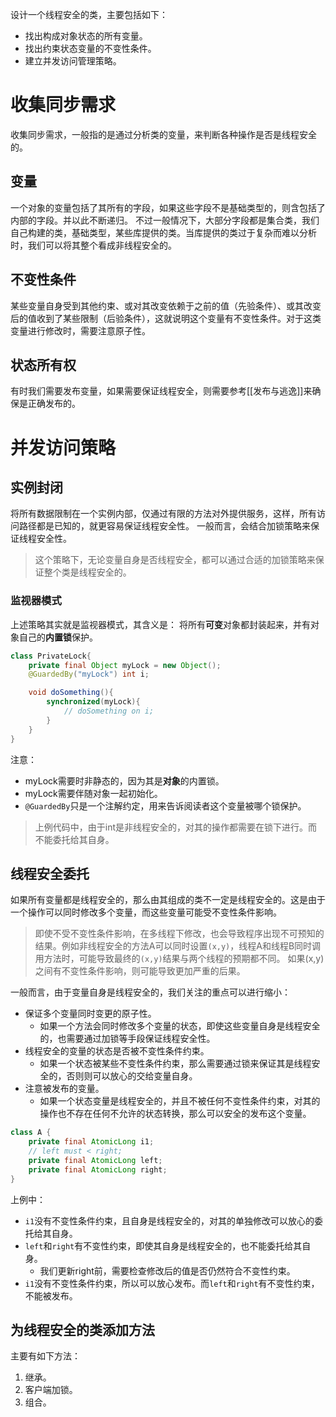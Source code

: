 设计一个线程安全的类，主要包括如下：
- 找出构成对象状态的所有变量。
- 找出约束状态变量的不变性条件。
- 建立并发访问管理策略。

# 收集同步需求
收集同步需求，一般指的是通过分析类的变量，来判断各种操作是否是线程安全的。

## 变量
一个对象的变量包括了其所有的字段，如果这些字段不是基础类型的，则含包括了内部的字段。并以此不断递归。
不过一般情况下，大部分字段都是集合类，我们自己构建的类，基础类型，某些库提供的类。当库提供的类过于复杂而难以分析时，我们可以将其整个看成非线程安全的。

## 不变性条件
某些变量自身受到其他约束、或对其改变依赖于之前的值（先验条件）、或其改变后的值收到了某些限制（后验条件），这就说明这个变量有不变性条件。对于这类变量进行修改时，需要注意原子性。

## 状态所有权
有时我们需要发布变量，如果需要保证线程安全，则需要参考[[发布与逃逸]]来确保是正确发布的。

# 并发访问策略
## 实例封闭
将所有数据限制在一个实例内部，仅通过有限的方法对外提供服务，这样，所有访问路径都是已知的，就更容易保证线程安全性。
一般而言，会结合加锁策略来保证线程安全性。

> 这个策略下，无论变量自身是否线程安全，都可以通过合适的加锁策略来保证整个类是线程安全的。

### 监视器模式
上述策略其实就是监视器模式，其含义是：
将所有**可变**对象都封装起来，并有对象自己的**内置锁**保护。
```java
class PrivateLock{
	private final Object myLock = new Object();
	@GuardedBy("myLock") int i;

	void doSomething(){
		synchronized(myLock){
			// doSomething on i;
		}
	}
}
```
注意：
- myLock需要时非静态的，因为其是**对象**的内置锁。
- myLock需要伴随对象一起初始化。
- `@GuardedBy`只是一个注解约定，用来告诉阅读者这个变量被哪个锁保护。

> 上例代码中，由于int是非线程安全的，对其的操作都需要在锁下进行。而不能委托给其自身。

## 线程安全委托
如果所有变量都是线程安全的，那么由其组成的类不一定是线程安全的。这是由于一个操作可以同时修改多个变量，而这些变量可能受不变性条件影响。

> 即使不受不变性条件影响，在多线程下修改，也会导致程序出现不可预知的结果。例如非线程安全的方法A可以同时设置`(x,y)`，线程A和线程B同时调用方法时，可能导致最终的`(x,y)`结果与两个线程的预期都不同。
> 如果(x,y)之间有不变性条件影响，则可能导致更加严重的后果。

一般而言，由于变量自身是线程安全的，我们关注的重点可以进行缩小：
- 保证多个变量同时变更的原子性。
	- 如果一个方法会同时修改多个变量的状态，即使这些变量自身是线程安全的，也需要通过加锁等手段保证线程安全性。
- 线程安全的变量的状态是否被不变性条件约束。
	- 如果一个状态被某些不变性条件约束，那么需要通过锁来保证其是线程安全的，否则则可以放心的交给变量自身。
- 注意被发布的变量。
	- 如果一个状态变量是线程安全的，并且不被任何不变性条件约束，对其的操作也不存在任何不允许的状态转换，那么可以安全的发布这个变量。

```java
class A {
	private final AtomicLong i1;
	// left must < right;
	private final AtomicLong left;
	private final AtomicLong right;
}
```
上例中：
- `i1`没有不变性条件约束，且自身是线程安全的，对其的单独修改可以放心的委托给其自身。
- `left`和`right`有不变性约束，即使其自身是线程安全的，也不能委托给其自身。
	- 我们更新right前，需要检查修改后的值是否仍然符合不变性约束。
- `i1`没有不变性条件约束，所以可以放心发布。而`left`和`right`有不变性约束，不能被发布。

## 为线程安全的类添加方法
主要有如下方法：
1. 继承。
2. 客户端加锁。
3. 组合。


